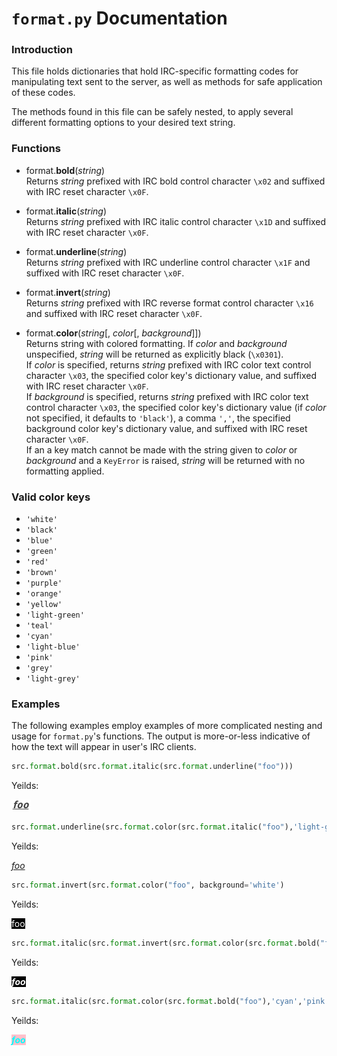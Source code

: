 # `format.py` Documentation

### Introduction
This file holds dictionaries that hold IRC-specific formatting codes for manipulating text sent to the server, as well as methods for safe application of these codes.

The methods found in this file can be safely nested, to apply several different formatting options to your desired text string.

### Functions

* format.**bold**(*string*)<br>
Returns *string* prefixed with IRC bold control character `\x02` and suffixed with IRC reset character `\x0F`.


* format.**italic**(*string*)<br>
Returns *string* prefixed with IRC italic control character `\x1D` and suffixed with IRC reset character `\x0F`.


* format.**underline**(*string*)<br>
Returns *string* prefixed with IRC underline control character `\x1F` and suffixed with IRC reset character `\x0F`.


* format.**invert**(*string*)<br>
Returns *string* prefixed with IRC reverse format control character `\x16` and suffixed with IRC reset character `\x0F`.


* format.**color**(*string*[, *color*[, *background*]])<br>
Returns string with colored formatting. If *color* and *background* unspecified, *string* will be returned as explicitly black (`\x0301`).<br>
If *color* is specified, returns *string* prefixed with IRC color text control character `\x03`, the specified color key's dictionary value, and suffixed with IRC reset character `\x0F`.<br>
If *background* is specified, returns *string* prefixed with IRC color text control character `\x03`, the specified color key's dictionary value (if *color* not specified, it defaults to `'black'`), a comma `','`, the specified background color key's dictionary value, and suffixed with IRC reset character `\x0F`.<br>
If an a key match cannot be made with the string given to *color* or *background* and a `KeyError` is raised, *string* will be returned with no formatting applied.

### Valid color keys

* `'white'`
* `'black'`
* `'blue'`
* `'green'`
* `'red'`
* `'brown'`
* `'purple'`
* `'orange'`
* `'yellow'`
* `'light-green'`
* `'teal'`
* `'cyan'`
* `'light-blue'`
* `'pink'`
* `'grey'`
* `'light-grey'`

### Examples
The following examples employ examples of more complicated nesting and usage for `format.py`'s functions. The output is more-or-less indicative of how the text will appear in user's IRC clients.

```python
src.format.bold(src.format.italic(src.format.underline("foo")))
```
Yeilds:

![<span style="font-weight: bold; text-decoration: underline; font-style: italic">foo</span>](img/bold-italic-underline.png "Bold, italic, and underlined text")

```python
src.format.underline(src.format.color(src.format.italic("foo"),'light-green'))
```
Yeilds:

<span style="text-decoration: underline; font-style: italic; color: light-green">foo</span>

```python
src.format.invert(src.format.color("foo", background='white')
```
Yeilds:

<span style="color: white; background-color: black">foo</span>

```python
src.format.italic(src.format.invert(src.format.color(src.format.bold("foo"),'cyan','pink')))
```
Yeilds:

<span style="color: white; background-color: black; font-style: italic; font-weight: bold">foo</span>

```python
src.format.italic(src.format.color(src.format.bold("foo"),'cyan','pink'))
```
Yeilds:

<span style="font-style: italic; font-weight: bold; color: cyan; background-color: pink">foo</span>

